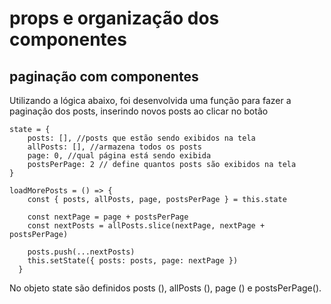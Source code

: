 # props e organização dos componentes

## paginação com componentes

Utilizando a lógica abaixo, foi desenvolvida uma função para fazer a paginação dos posts, inserindo novos posts ao clicar no botão

```
state = {
    posts: [], //posts que estão sendo exibidos na tela
    allPosts: [], //armazena todos os posts
    page: 0, //qual página está sendo exibida
    postsPerPage: 2 // define quantos posts são exibidos na tela
}

loadMorePosts = () => {
    const { posts, allPosts, page, postsPerPage } = this.state

    const nextPage = page + postsPerPage
    const nextPosts = allPosts.slice(nextPage, nextPage + postsPerPage)

    posts.push(...nextPosts)
    this.setState({ posts: posts, page: nextPage })
  }

```

No objeto state são definidos posts (), allPosts (), page () e postsPerPage().